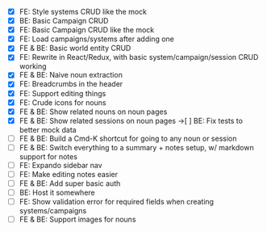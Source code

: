 - [x] FE: Style systems CRUD like the mock
- [x] BE: Basic Campaign CRUD
- [x] FE: Basic Campaign CRUD like the mock
- [x] FE: Load campaigns/systems after adding one
- [x] FE & BE: Basic world entity CRUD
- [x] FE: Rewrite in React/Redux, with basic system/campaign/session CRUD working
- [x] FE & BE: Naive noun extraction
- [x] FE: Breadcrumbs in the header
- [x] FE: Support editing things
- [x] FE: Crude icons for nouns
- [x] FE & BE: Show related nouns on noun pages
- [x] FE & BE: Show related sessions on noun pages
->[ ] BE: Fix tests to better mock data
- [ ] FE & BE: Build a Cmd-K shortcut for going to any noun or session
- [ ] FE & BE: Switch everything to a summary + notes setup, w/ markdown support for notes
- [ ] FE: Expando sidebar nav
- [ ] FE: Make editing notes easier
- [ ] FE & BE: Add super basic auth
- [ ] BE: Host it somewhere
- [ ] FE: Show validation error for required fields when creating systems/campaigns
- [ ] FE & BE: Support images for nouns

